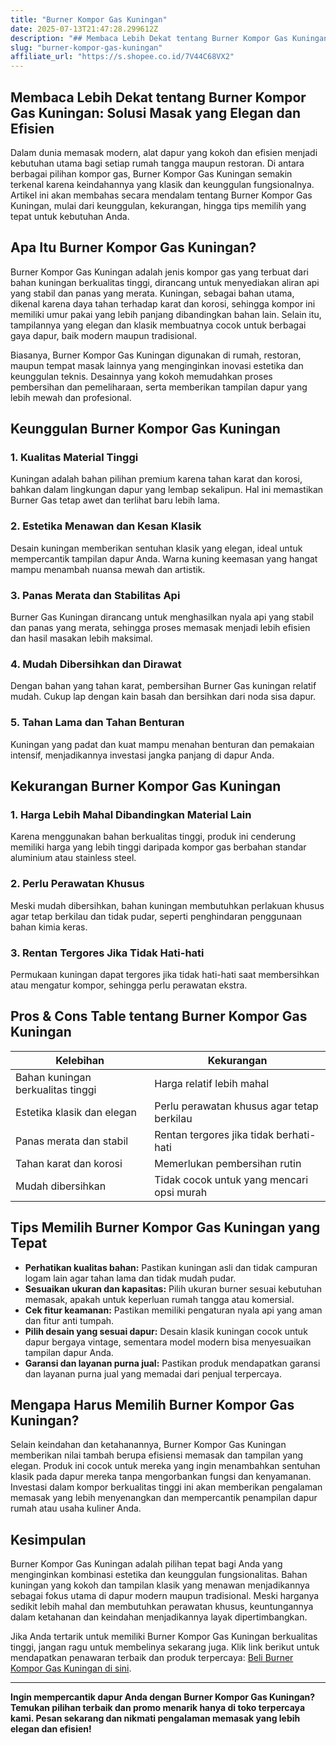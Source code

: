 ```yaml
---
title: "Burner Kompor Gas Kuningan"
date: 2025-07-13T21:47:28.299612Z
description: "## Membaca Lebih Dekat tentang Burner Kompor Gas Kuningan: Solusi Masak yang Elegan dan Efisien..."
slug: "burner-kompor-gas-kuningan"
affiliate_url: "https://s.shopee.co.id/7V44C68VX2"
---
```

## Membaca Lebih Dekat tentang Burner Kompor Gas Kuningan: Solusi Masak yang Elegan dan Efisien

Dalam dunia memasak modern, alat dapur yang kokoh dan efisien menjadi kebutuhan utama bagi setiap rumah tangga maupun restoran. Di antara berbagai pilihan kompor gas, Burner Kompor Gas Kuningan semakin terkenal karena keindahannya yang klasik dan keunggulan fungsionalnya. Artikel ini akan membahas secara mendalam tentang Burner Kompor Gas Kuningan, mulai dari keunggulan, kekurangan, hingga tips memilih yang tepat untuk kebutuhan Anda.

## Apa Itu Burner Kompor Gas Kuningan?

Burner Kompor Gas Kuningan adalah jenis kompor gas yang terbuat dari bahan kuningan berkualitas tinggi, dirancang untuk menyediakan aliran api yang stabil dan panas yang merata. Kuningan, sebagai bahan utama, dikenal karena daya tahan terhadap karat dan korosi, sehingga kompor ini memiliki umur pakai yang lebih panjang dibandingkan bahan lain. Selain itu, tampilannya yang elegan dan klasik membuatnya cocok untuk berbagai gaya dapur, baik modern maupun tradisional.

Biasanya, Burner Kompor Gas Kuningan digunakan di rumah, restoran, maupun tempat masak lainnya yang menginginkan inovasi estetika dan keunggulan teknis. Desainnya yang kokoh memudahkan proses pembersihan dan pemeliharaan, serta memberikan tampilan dapur yang lebih mewah dan profesional.

## Keunggulan Burner Kompor Gas Kuningan

### 1. Kualitas Material Tinggi

Kuningan adalah bahan pilihan premium karena tahan karat dan korosi, bahkan dalam lingkungan dapur yang lembap sekalipun. Hal ini memastikan Burner Gas tetap awet dan terlihat baru lebih lama.

### 2. Estetika Menawan dan Kesan Klasik

Desain kuningan memberikan sentuhan klasik yang elegan, ideal untuk mempercantik tampilan dapur Anda. Warna kuning keemasan yang hangat mampu menambah nuansa mewah dan artistik.

### 3. Panas Merata dan Stabilitas Api

Burner Gas Kuningan dirancang untuk menghasilkan nyala api yang stabil dan panas yang merata, sehingga proses memasak menjadi lebih efisien dan hasil masakan lebih maksimal.

### 4. Mudah Dibersihkan dan Dirawat

Dengan bahan yang tahan karat, pembersihan Burner Gas kuningan relatif mudah. Cukup lap dengan kain basah dan bersihkan dari noda sisa dapur.

### 5. Tahan Lama dan Tahan Benturan

Kuningan yang padat dan kuat mampu menahan benturan dan pemakaian intensif, menjadikannya investasi jangka panjang di dapur Anda.

## Kekurangan Burner Kompor Gas Kuningan

### 1. Harga Lebih Mahal Dibandingkan Material Lain

Karena menggunakan bahan berkualitas tinggi, produk ini cenderung memiliki harga yang lebih tinggi daripada kompor gas berbahan standar aluminium atau stainless steel.

### 2. Perlu Perawatan Khusus

Meski mudah dibersihkan, bahan kuningan membutuhkan perlakuan khusus agar tetap berkilau dan tidak pudar, seperti penghindaran penggunaan bahan kimia keras.

### 3. Rentan Tergores Jika Tidak Hati-hati

Permukaan kuningan dapat tergores jika tidak hati-hati saat membersihkan atau mengatur kompor, sehingga perlu perawatan ekstra.

## Pros & Cons Table tentang Burner Kompor Gas Kuningan

| **Kelebihan** | **Kekurangan** |
|----------------|----------------|
| Bahan kuningan berkualitas tinggi | Harga relatif lebih mahal |
| Estetika klasik dan elegan | Perlu perawatan khusus agar tetap berkilau |
| Panas merata dan stabil | Rentan tergores jika tidak berhati-hati |
| Tahan karat dan korosi | Memerlukan pembersihan rutin |
| Mudah dibersihkan | Tidak cocok untuk yang mencari opsi murah |

## Tips Memilih Burner Kompor Gas Kuningan yang Tepat

- **Perhatikan kualitas bahan:** Pastikan kuningan asli dan tidak campuran logam lain agar tahan lama dan tidak mudah pudar.
- **Sesuaikan ukuran dan kapasitas:** Pilih ukuran burner sesuai kebutuhan memasak, apakah untuk keperluan rumah tangga atau komersial.
- **Cek fitur keamanan:** Pastikan memiliki pengaturan nyala api yang aman dan fitur anti tumpah.
- **Pilih desain yang sesuai dapur:** Desain klasik kuningan cocok untuk dapur bergaya vintage, sementara model modern bisa menyesuaikan tampilan dapur Anda.
- **Garansi dan layanan purna jual:** Pastikan produk mendapatkan garansi dan layanan purna jual yang memadai dari penjual terpercaya.

## Mengapa Harus Memilih Burner Kompor Gas Kuningan?

Selain keindahan dan ketahanannya, Burner Kompor Gas Kuningan memberikan nilai tambah berupa efisiensi memasak dan tampilan yang elegan. Produk ini cocok untuk mereka yang ingin menambahkan sentuhan klasik pada dapur mereka tanpa mengorbankan fungsi dan kenyamanan. Investasi dalam kompor berkualitas tinggi ini akan memberikan pengalaman memasak yang lebih menyenangkan dan mempercantik penampilan dapur rumah atau usaha kuliner Anda.

## Kesimpulan

Burner Kompor Gas Kuningan adalah pilihan tepat bagi Anda yang menginginkan kombinasi estetika dan keunggulan fungsionalitas. Bahan kuningan yang kokoh dan tampilan klasik yang menawan menjadikannya sebagai fokus utama di dapur modern maupun tradisional. Meski harganya sedikit lebih mahal dan membutuhkan perawatan khusus, keuntungannya dalam ketahanan dan keindahan menjadikannya layak dipertimbangkan.

Jika Anda tertarik untuk memiliki Burner Kompor Gas Kuningan berkualitas tinggi, jangan ragu untuk membelinya sekarang juga. Klik link berikut untuk mendapatkan penawaran terbaik dan produk terpercaya: [Beli Burner Kompor Gas Kuningan di sini](https://s.shopee.co.id/7V44C68VX2).

---

**Ingin mempercantik dapur Anda dengan Burner Kompor Gas Kuningan? Temukan pilihan terbaik dan promo menarik hanya di toko terpercaya kami. Pesan sekarang dan nikmati pengalaman memasak yang lebih elegan dan efisien!**